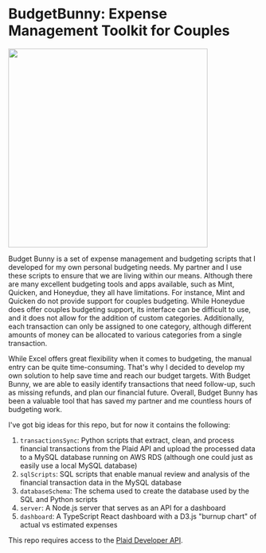 # BudgetBunny: Expense Management Toolkit for Couples

<img src="https://github.com/favicon.ico](https://user-images.githubusercontent.com/19921759/221780348-a369f062-3e2d-4d79-9bc5-e2bbc498c791.png" height="400">

Budget Bunny is a set of expense management and budgeting scripts that I developed for my own personal budgeting needs. My partner and I use these scripts to ensure that we are living within our means. Although there are many excellent budgeting tools and apps available, such as Mint, Quicken, and Honeydue, they all have limitations. For instance, Mint and Quicken do not provide support for couples budgeting. While Honeydue does offer couples budgeting support, its interface can be difficult to use, and it does not allow for the addition of custom categories. Additionally, each transaction can only be assigned to one category, although different amounts of money can be allocated to various categories from a single transaction.

While Excel offers great flexibility when it comes to budgeting, the manual entry can be quite time-consuming. That's why I decided to develop my own solution to help save time and reach our budget targets. With Budget Bunny, we are able to easily identify transactions that need follow-up, such as missing refunds, and plan our financial future. Overall, Budget Bunny has been a valuable tool that has saved my partner and me countless hours of budgeting work.

I've got big ideas for this repo, but for now it contains the following:

1. `transactionsSync`: Python scripts that extract, clean, and process financial transactions from the Plaid API and upload the processed data to a MySQL database running on AWS RDS (although one could just as easily use a local MySQL database)
2. `sqlScripts`: SQL scripts that enable manual review and analysis of the financial transaction data in the MySQL database
3. `databaseSchema`: The schema used to create the database used by the SQL and Python scripts
4. `server`: A Node.js server that serves as an API for a dashboard
5. `dashboard`: A TypeScript React dashboard with a D3.js "burnup chart" of actual vs estimated expenses

This repo requires access to the [Plaid Developer API](https://plaid.com/docs/api/).
